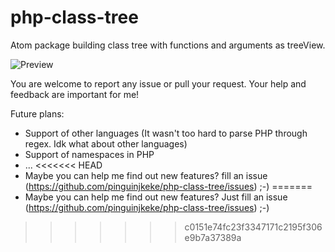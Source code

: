 # php-class-tree
Atom package building class tree with functions and arguments as treeView.

![Preview](https://github.com/pinguinjkeke/php-class-tree/blob/master/preview.gif?raw=true "PHP Class Tree preview")

You are welcome to report any issue or pull your request. Your help and feedback are important for me!

Future plans:
- Support of other languages (It wasn't too hard to parse PHP through regex. Idk what about other languages)
- Support of namespaces in PHP
- ...
<<<<<<< HEAD
- Maybe you can help me find out new features? fill an issue (https://github.com/pinguinjkeke/php-class-tree/issues) ;-)
=======
- Maybe you can help me find out new features? Just fill an issue (https://github.com/pinguinjkeke/php-class-tree/issues) ;-)
>>>>>>> c0151e74fc23f3347171c2195f306e9b7a37389a
